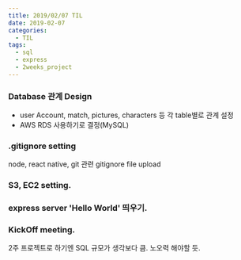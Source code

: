 ```yaml
---
title: 2019/02/07 TIL
date: 2019-02-07
categories:
  - TIL
tags:
  - sql
  - express
  - 2weeks_project
---
```


### Database 관계 Design

- user Account, match, pictures, characters 등 각 table별로 관계 설정
- AWS RDS 사용하기로 결정(MySQL)

### .gitignore setting

node, react native, git 관련 gitignore file upload

### S3, EC2 setting.

### express server 'Hello World' 띄우기.

### KickOff meeting.

2주 프로젝트로 하기엔 SQL 규모가 생각보다 큼. 노오력 해야할 듯.
